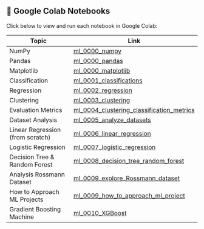 
## 🔗 Google Colab Notebooks

Click below to view and run each notebook in Google Colab:

| Topic | Link |
|-------|------|
| NumPy | [ml_0000_numpy](https://colab.research.google.com/drive/16E1k_076ChmLHKW4ZGuFUZtRJ_CXYsTU?usp=sharing) |
| Pandas | [ml_0000_pandas](https://colab.research.google.com/drive/1nmdrvlP9kqvLewRXlTyjHaHns4SVqr3r?usp=sharing) |
| Matplotlib | [ml_0000_matplotlib](https://colab.research.google.com/drive/15_csCdfIujtBWNfyy5k-oQ5LWYyK-L9M?usp=sharing) |
| Classification | [ml_0001_classifications](https://colab.research.google.com/drive/19nO1AZJzMQngRL_PH-e2a8ZKbzt0OwDV?usp=sharing) |
| Regression | [ml_0002_regression](https://colab.research.google.com/drive/18hCO9Pqu4DQrs8i0GTezLLwMIZGsKkxm?usp=sharing) |
| Clustering | [ml_0003_clustering](https://colab.research.google.com/drive/15wTSpPNQk__KU0bDUhmSkpFgxOEEWNVz?usp=sharing) |
| Evaluation Metrics | [ml_0004_clustering_classification_metrics](https://colab.research.google.com/drive/1hPwMVDZULtd7QM4PebiQhL6puVsv3BWx?usp=sharing) |
| Dataset Analysis | [ml_0005_analyze_datasets](https://colab.research.google.com/drive/18BVTWCuEkwZQx9t5A9S0YuQN3taeXvKR?usp=sharing) |
| Linear Regression (from scratch) | [ml_0006_linear_regression](https://colab.research.google.com/drive/1DJ6RPzPFPS0kA8tKMdM_cXpg_uXP0Cmh?usp=sharing) |
| Logistic Regression | [ml_0007_logistic_regression](https://colab.research.google.com/drive/1sr9eQJ-6MspCCF825zny6XA7aVngS7iQ?usp=sharing) |
| Decision Tree & Random Forest | [ml_0008_decision_tree_random_forest](https://colab.research.google.com/drive/16B6d4BhSacYkdjkShZT77qP2fKTWZv9S?usp=sharing) |
| Analysis Rossmann Dataset | [ml_0009_explore_Rossmann_dataset](https://colab.research.google.com/drive/1JApe88oyVR3fX5hietKT842zz3G498I-?usp=sharing) |
| How to Approach ML Projects | [ml_0009_how_to_approach_ml_project](https://colab.research.google.com/drive/1YRwNsBJ6yYOYdRSA_ZV7LgfxgZrNll64?usp=sharing) |
| Gradient Boosting Machine | [ml_0010_XGBoost](https://colab.research.google.com/drive/1l-WYvbW87MjYV_j0Sp4csrolaKSDNMLA?usp=sharing) |